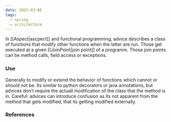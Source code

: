 ```yaml
---
date: 2025-03-05
tags:
  - spring
  - architecture
---
```

In [[Aspect|ascpect]] and functional programming, advice describes a class of functions that modify other functions when the latter are run. Those get executed at a given [[JoinPoint|join point]] of a programm. Those join points can be method calls, field access or exceptions.


### Use
Generally to modify or extend the behavior of functions which cannot or should not be. Its similar to python decorators or java annotations, but advices don't require the actuall modification of the class that the method is in.
Careful: advices can introduce confusion as its not apparent from the method that gets modified, that its getting modified externally. 

### References


